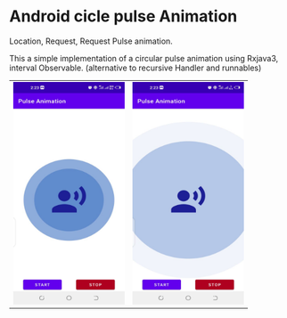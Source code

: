 # Android cicle pulse Animation

Location, Request, Request Pulse animation.


This a simple implementation of a circular pulse animation using Rxjava3, interval Observable. (alternative to recursive Handler and runnables)


<table>
<tr>
<td>
<img  width="200" height="400" src="https://github.com/AmosKorir/Android-Pulse-Animation/blob/master/art/a.jpg"/>
</td>
<td>

<img  width="200" height="400" src="https://github.com/AmosKorir/Android-Pulse-Animation/blob/master/art/b.jpg"/>
</td>
</tr>
</table>

